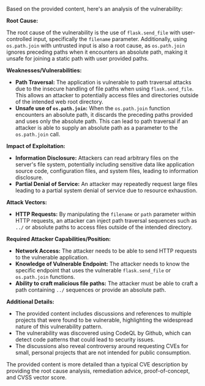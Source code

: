 Based on the provided content, here's an analysis of the vulnerability:

**Root Cause:**

The root cause of the vulnerability is the use of `flask.send_file` with user-controlled input, specifically the `filename` parameter. Additionally, using `os.path.join` with untrusted input is also a root cause, as `os.path.join` ignores preceding paths when it encounters an absolute path, making it unsafe for joining a static path with user provided paths.

**Weaknesses/Vulnerabilities:**

*   **Path Traversal:** The application is vulnerable to path traversal attacks due to the insecure handling of file paths when using `flask.send_file`. This allows an attacker to potentially access files and directories outside of the intended web root directory.
*   **Unsafe use of `os.path.join`:** When the `os.path.join` function encounters an absolute path, it discards the preceding paths provided and uses only the absolute path. This can lead to path traversal if an attacker is able to supply an absolute path as a parameter to the `os.path.join` call.

**Impact of Exploitation:**

*   **Information Disclosure:** Attackers can read arbitrary files on the server's file system, potentially including sensitive data like application source code, configuration files, and system files, leading to information disclosure.
*   **Partial Denial of Service:**  An attacker may repeatedly request large files leading to a partial system denial of service due to resource exhaustion.

**Attack Vectors:**

*   **HTTP Requests:** By manipulating the `filename` or `path` parameter within HTTP requests, an attacker can inject path traversal sequences such as `../` or absolute paths to access files outside of the intended directory.

**Required Attacker Capabilities/Position:**

*   **Network Access:** The attacker needs to be able to send HTTP requests to the vulnerable application.
*   **Knowledge of Vulnerable Endpoint:** The attacker needs to know the specific endpoint that uses the vulnerable `flask.send_file` or `os.path.join` functions.
*   **Ability to craft malicious file paths:** The attacker must be able to craft a path containing `../` sequences or provide an absolute path.

**Additional Details:**

*   The provided content includes discussions and references to multiple projects that were found to be vulnerable, highlighting the widespread nature of this vulnerability pattern.
*   The vulnerability was discovered using CodeQL by Github, which can detect code patterns that could lead to security issues.
*   The discussions also reveal controversy around requesting CVEs for small, personal projects that are not intended for public consumption.

The provided content is more detailed than a typical CVE description by providing the root cause analysis, remediation advice, proof-of-concept, and CVSS vector score.